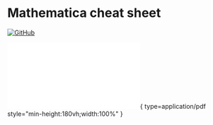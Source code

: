 # Mathematica cheat sheet

[![GitHub](https://img.shields.io/badge/GitHub-Repo-blue?logo=github)](https://github.com/ymma98/MathematicaTutorial)

![](./mmanotes.pdf){ type=application/pdf style="min-height:180vh;width:100%" }


<!--stackedit_data:
eyJoaXN0b3J5IjpbMTQwNDkxMDUwXX0=
-->